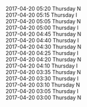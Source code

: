 2017-04-20 05:20 Thursday  N  
2017-04-20 05:15 Thursday  I  
2017-04-20 05:05 Thursday  N  
2017-04-20 05:00 Thursday  I  
2017-04-20 04:45 Thursday  N  
2017-04-20 04:40 Thursday  I  
2017-04-20 04:30 Thursday  N  
2017-04-20 04:25 Thursday  I  
2017-04-20 04:20 Thursday  N  
2017-04-20 04:10 Thursday  I  
2017-04-20 03:35 Thursday  N  
2017-04-20 03:30 Thursday  I  
2017-04-20 03:10 Thursday  N  
2017-04-20 03:05 Thursday  I  
2017-04-20 03:00 Thursday  N  
